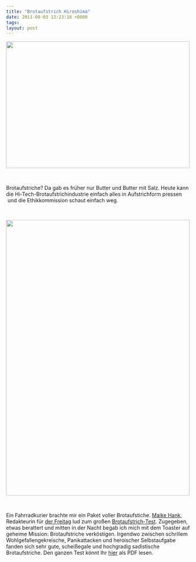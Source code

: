 ```yaml
---
title: "Brotaufstrich Hiroshima"
date: 2011-09-03 13:23:18 +0000
tags: 
layout: post
---
```

<p>
	<img alt="" height="345" src="/files/IMG_8908.JPG" width="500" /></p>
<p>
	&nbsp;</p>
<p>
	Brotaufstriche? Da gab es früher nur Butter und Butter mit Salz. Heute kann die Hi-Tech-Brotaufstrichindustrie einfach alles in Aufstrichform pressen &nbsp;und die Ethikkommission schaut einfach weg.</p>
<p>
	&nbsp;</p>
<p>
	<img alt="" height="750" src="/files/IMG_8892.JPG" width="500" /></p>
<p>
	&nbsp;</p>
<p>
	Ein Fahrradkurier brachte mir ein Paket voller Brotaufstiche. <a href="http://twitter.com/#!/ruhepuls">Maike Hank</a>, Redakteurin für <a href="http://www.freitag.de/">der Freitag</a> lud zum großen <a href="http://www.freitag.de/alltag/1135-schmeckt-das-denn">Brotaufstrich-Test</a>. Zugegeben, etwas berattert und mitten in der Nacht begab ich mich mit dem Toaster auf geheime Mission: Brotaufstriche verköstigen. Irgendwo zwischen schrillem Wohlgefallengekreische, Panikattacken und heroischer Selbstaufgabe fanden sich sehr gute, scheißegale und hochgradig sadistische Brotaufstriche. Den ganzen Test könnt Ihr <a href="http://www.freitag.de/datenbank/pdf-archiv/Brotaufstriche-2011-35.pdf">hier</a> als PDF lesen.</p>

